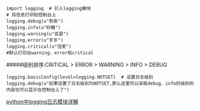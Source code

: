 ```
import logging  # 引入logging模块
# 将信息打印到控制台上
logging.debug(u"弥弥")
logging.info(u"砂糖")
logging.warning(u"亚瑟")
logging.error(u"岁岁")
logging.critical(u"泡芙")
#默认打印出warning，error和critical

```
#####级别排序:CRITICAL > ERROR > WARNING > INFO > DEBUG

```
logging.basicConfig(level=logging.NOTSET)  # 设置日志级别
logging.debug(u"如果设置了日志级别为NOTSET,那么这里可以采取debug、info的级别的内容也可以显示在控制台上了")
```
[python中logging日志模块详解](https://www.cnblogs.com/xianyulouie/p/11041777.html)